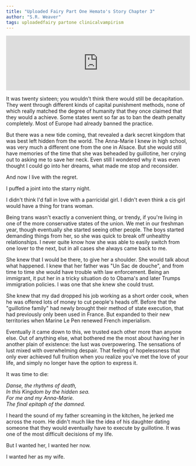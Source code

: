 ```yaml
---
title: "Uploaded Fairy Part One Hemato's Story Chapter 3"
author: "S.R. Weaver"
tags: uploadedfairy partone clinicalvampirism
---
```

<iframe scrolling="no" id="hearthis_at_track_7383773" width="100%" height="150" src="https://app.hearthis.at/embed/7383773/transparent_black/?hcolor=&color=&style=2&block_size=2&block_space=1&background=1&waveform=0&cover=0&autoplay=0&css=" frameborder="0" allowtransparency allow="autoplay"><p>Listen to <a href="https://hearthis.at/todiaspora/uploadedfairtydeeplore70bpm/" target="_blank">Uploaded Fairy Deep Lore</a> <span>by</span><a href="https://hearthis.at/todiaspora/" target="_blank" >ToDiaspora</a> <span>on</span> <a href="https://hearthis.at/" target="_blank">hearthis.at</a></p></iframe>

It was twenty sixteen; you wouldn't think there would still be decapitation. They went through different kinds of capital punishment methods, none of which really matched the degree of humanity that they once claimed that they would a achieve. Some states went so far as to ban the death penalty completely. Most of Europe had already banned the practice.

But there was a new tide coming, that revealed a dark secret kingdom that was best left hidden from the world. The Anna-Marie I knew in high school, was very much a different one from the one in Alsace. But she would still have memories of the time that she was beheaded by guillotine, her crying out to asking me to save her neck. Even still I wondered why it was even thought I could go into her dreams, what made me stop and reconsider.

And now I live with the regret.

I puffed a joint into the starry night.

I didn't think I'd fall in love with a parricidal girl. I didn't even think a cis girl would have a thing for trans woman.

Being trans wasn't exactly a convenient thing, or trendy, if you're living in one of the more conservative states of the union. We met in our freshman year, though eventually she started seeing other people. The boys started demanding things from her, so she was quick to break off unhealthy relationships. I never quite know how she was able to easily switch from one lover to the next, but in all cases she always came back to me.

She knew that I would be there, to give her a shoulder. She would talk about what happened. I knew that her father was "Un Sac de douche", and from time to time she would have trouble with law enforcement. Being an immigrant, it put her in a tricky situation do to Obama's and later Trumps immigration policies. I was one that she knew she could trust.

She knew that my dad dropped his job working as a short order cook, when he was offered lots of money to cut people's heads off. Before that the "guillotine family" had newly brought their method of state execution, that had previously only been used in France. But expanded to their new territories when Marine Le Pen renewed French imperialism.

Eventually it came down to this, we trusted each other more than anyone else. Out of anything else, what bothered me the most about having her in another plain of existence: the lust was overpowering. The sensations of lust mixed with overwhelming despair. That feeling of hopelessness that only ever achieved full fruition when you realize you've met the love of your life, and simply no longer have the option to express it.

It was time to die:

<i>Danse, the rhythms of death,<br />
In this Kingdom by the hidden sea.<br />
For me and my Anna-Marie.<br />
The final epitaph of the damned.</i>

I heard the sound of my father screaming in the kitchen, he jerked me across the room. He didn't much like the idea of his daughter dating someone that they would eventually have to execute by guillotine. It was one of the most difficult decisions of my life.

But I wanted her, I wanted her now.

I wanted her as my wife.
